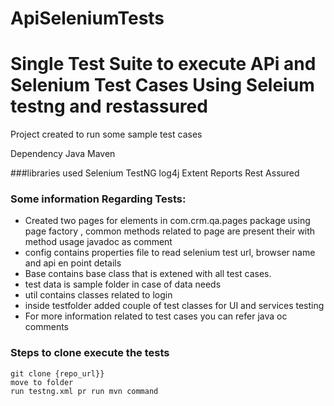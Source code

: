 # ApiSeleniumTests
# Single Test Suite to execute APi and Selenium Test Cases Using Seleium testng and restassured
Project created to run some sample test cases

Dependency
Java
Maven

###libraries used
Selenium
TestNG
log4j
Extent Reports
Rest Assured

### Some information Regarding Tests:
* Created two pages for elements in com.crm.qa.pages package using page factory , common methods related to page are present their with method usage javadoc as comment
* config contains properties file to read selenium test url, browser name and api en point details
* Base contains base class that is extened with all test cases.
* test data is sample folder in case of data needs
* util contains classes related to login
* inside testfolder added couple of test classes for UI and services testing
* For more information related to test cases you can refer java oc comments

### Steps to clone execute the tests
```
git clone {repo_url}}
move to folder
run testng.xml pr run mvn command 
```
